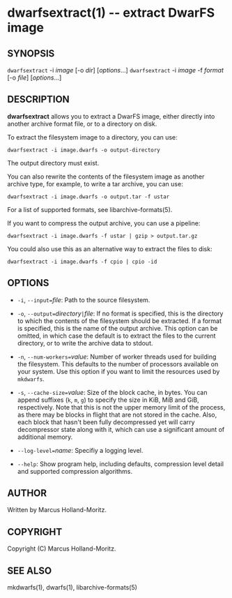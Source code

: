 dwarfsextract(1) -- extract DwarFS image
========================================

## SYNOPSIS

`dwarfsextract` -i *image* [-o *dir*] [*options*...]
`dwarfsextract` -i *image* -f *format* [-o *file*] [*options*...]<br>

## DESCRIPTION

**dwarfsextract** allows you to extract a DwarFS image, either directly
into another archive format file, or to a directory on disk.

To extract the filesystem image to a directory, you can use:

    dwarfsextract -i image.dwarfs -o output-directory

The output directory must exist.

You can also rewrite the contents of the filesystem image as another
archive type, for example, to write a tar archive, you can use:

    dwarfsextract -i image.dwarfs -o output.tar -f ustar

For a list of supported formats, see libarchive-formats(5).

If you want to compress the output archive, you can use a pipeline:

    dwarfsextract -i image.dwarfs -f ustar | gzip > output.tar.gz

You could also use this as an alternative way to extract the files
to disk:

    dwarfsextract -i image.dwarfs -f cpio | cpio -id

## OPTIONS

  * `-i`, `--input=`*file*:
    Path to the source filesystem.

  * `-o`, `--output=`*directory*`|`*file*:
    If no format is specified, this is the directory to which the contents
    of the filesystem should be extracted. If a format is specified, this
    is the name of the output archive. This option can be omitted, in which
    case the default is to extract the files to the current directory, or
    to write the archive data to stdout.

  * `-n`, `--num-workers=`*value*:
    Number of worker threads used for building the filesystem. This defaults
    to the number of processors available on your system. Use this option if
    you want to limit the resources used by `mkdwarfs`.

  * `-s`, `--cache-size=`*value*:
    Size of the block cache, in bytes. You can append suffixes (`k`, `m`, `g`)
    to specify the size in KiB, MiB and GiB, respectively. Note that this is
    not the upper memory limit of the process, as there may be blocks in
    flight that are not stored in the cache. Also, each block that hasn't been
    fully decompressed yet will carry decompressor state along with it, which
    can use a significant amount of additional memory.

  * `--log-level=`*name*:
    Specifiy a logging level.

  * `--help`:
    Show program help, including defaults, compression level detail and
    supported compression algorithms.

## AUTHOR

Written by Marcus Holland-Moritz.

## COPYRIGHT

Copyright (C) Marcus Holland-Moritz.

## SEE ALSO

mkdwarfs(1), dwarfs(1), libarchive-formats(5)
